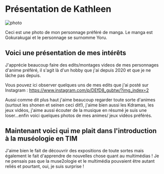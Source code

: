 # Présentation de Kathleen
![photo](medias/★.jpg)

Ceci est une photo de mon personnage préféré de manga. Le manga est Gokurakugai et le personnage se surnomme Yoru.


## **Voici une présentation de mes intérêts**
J'apprécie beaucoup faire des edits/montages videos de mes personnages d'anime préféré, il s'agit là d'un hobby que j'ai depuis 2020 et que je ne lâche pas depuis. 

Vous pouvez ici observer quelques uns de mes edits que j'ai posté sur Instagram :
<https://www.instagram.com/p/DEfD8_gubtw/?img_index=2> 

Aussi comme dit plus haut j'aime beaucoup regarder toute sorte d'animes (surtout les shonen et seinen ceci dit!), j'aime bien aussi les Kdramas, les jeux vidéos, j'aime aussi écouter de la musique en résumé je suis une loser...enfin voici quelques photos de mes animes/ jeux vidéos préférés. 



## Maintenant voici qui me plait dans l'introduction à la muséologie en TIM

J'aime bien le fait de découvrir des expositions de toute sortes mais également le fait d'apprendre de nouvelles chose quant au multimédias ! Je ne pensais pas que la muse2ologie et le multimédia pouvaient être autant reliés et pourtant, oui, je suis surprise !


